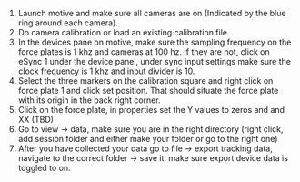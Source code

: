1. Launch motive and make sure all cameras are on (Indicated by the blue ring around each camera). 
2. Do camera calibration or load an existing calibration file.
3. In the devices pane on motive, make sure the sampling frequency on the force plates is 1 khz and cameras at 100 hz. If they are not, click on eSync 1 under the device panel, under sync input settings make sure the clock frequency is 1 khz and input divider is 10. 
4. Select the three markers on the calibration square and right click on force plate 1 and click set position. That should situate the force plate with its origin in the back right corner. 
5. Click on the force plate, in properties set the Y values to zeros and and XX (TBD)
6. Go to view -> data, make sure you are in the right directory (right click, add session folder and either make your folder or go to the right one) 
7. After you have collected your data go to file -> export tracking data, navigate to the correct folder -> save it. make sure export device data is toggled to on. 